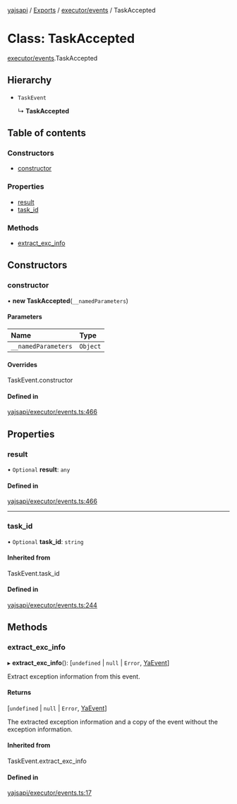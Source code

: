 [yajsapi](../README.md) / [Exports](../modules.md) / [executor/events](../modules/executor_events.md) / TaskAccepted

# Class: TaskAccepted

[executor/events](../modules/executor_events.md).TaskAccepted

## Hierarchy

- `TaskEvent`

  ↳ **TaskAccepted**

## Table of contents

### Constructors

- [constructor](executor_events.taskaccepted.md#constructor)

### Properties

- [result](executor_events.taskaccepted.md#result)
- [task\_id](executor_events.taskaccepted.md#task_id)

### Methods

- [extract\_exc\_info](executor_events.taskaccepted.md#extract_exc_info)

## Constructors

### constructor

• **new TaskAccepted**(`__namedParameters`)

#### Parameters

| Name | Type |
| :------ | :------ |
| `__namedParameters` | `Object` |

#### Overrides

TaskEvent.constructor

#### Defined in

[yajsapi/executor/events.ts:466](https://github.com/golemfactory/yajsapi/blob/8f42a91/yajsapi/executor/events.ts#L466)

## Properties

### result

• `Optional` **result**: `any`

#### Defined in

[yajsapi/executor/events.ts:466](https://github.com/golemfactory/yajsapi/blob/8f42a91/yajsapi/executor/events.ts#L466)

___

### task\_id

• `Optional` **task\_id**: `string`

#### Inherited from

TaskEvent.task\_id

#### Defined in

[yajsapi/executor/events.ts:244](https://github.com/golemfactory/yajsapi/blob/8f42a91/yajsapi/executor/events.ts#L244)

## Methods

### extract\_exc\_info

▸ **extract_exc_info**(): [`undefined` \| ``null`` \| `Error`, [YaEvent](executor_events.yaevent.md)]

Extract exception information from this event.

#### Returns

[`undefined` \| ``null`` \| `Error`, [YaEvent](executor_events.yaevent.md)]

The extracted exception information and a copy of the event without the exception information.

#### Inherited from

TaskEvent.extract\_exc\_info

#### Defined in

[yajsapi/executor/events.ts:17](https://github.com/golemfactory/yajsapi/blob/8f42a91/yajsapi/executor/events.ts#L17)
